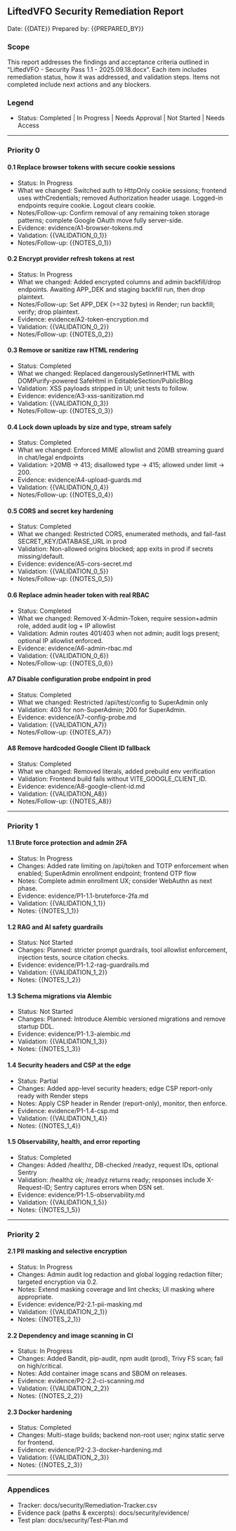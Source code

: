 ## LiftedVFO Security Remediation Report

Date: {{DATE}}
Prepared by: {{PREPARED_BY}}

### Scope
This report addresses the findings and acceptance criteria outlined in “LiftedVFO - Security Pass 1.1 - 2025.09.18.docx”. Each item includes remediation status, how it was addressed, and validation steps. Items not completed include next actions and any blockers.

### Legend
- Status: Completed | In Progress | Needs Approval | Not Started | Needs Access

---

### Priority 0

#### 0.1 Replace browser tokens with secure cookie sessions
- Status: In Progress
- What we changed: Switched auth to HttpOnly cookie sessions; frontend uses withCredentials; removed Authorization header usage. Logged-in endpoints require cookie. Logout clears cookie.
- Notes/Follow-up: Confirm removal of any remaining token storage patterns; complete Google OAuth move fully server-side.
- Evidence: evidence/A1-browser-tokens.md
- Validation: {{VALIDATION_0_1}}
- Notes/Follow-up: {{NOTES_0_1}}

#### 0.2 Encrypt provider refresh tokens at rest
- Status: In Progress
- What we changed: Added encrypted columns and admin backfill/drop endpoints. Awaiting APP_DEK and staging backfill run, then drop plaintext.
- Notes/Follow-up: Set APP_DEK (>=32 bytes) in Render; run backfill; verify; drop plaintext.
- Evidence: evidence/A2-token-encryption.md
- Validation: {{VALIDATION_0_2}}
- Notes/Follow-up: {{NOTES_0_2}}

#### 0.3 Remove or sanitize raw HTML rendering
- Status: Completed
- What we changed: Replaced dangerouslySetInnerHTML with DOMPurify-powered SafeHtml in EditableSection/PublicBlog
- Validation: XSS payloads stripped in UI; unit tests to follow.
- Evidence: evidence/A3-xss-sanitization.md
- Validation: {{VALIDATION_0_3}}
- Notes/Follow-up: {{NOTES_0_3}}

#### 0.4 Lock down uploads by size and type, stream safely
- Status: Completed
- What we changed: Enforced MIME allowlist and 20MB streaming guard in chat/legal endpoints
- Validation: >20MB -> 413; disallowed type -> 415; allowed under limit -> 200.
- Evidence: evidence/A4-upload-guards.md
- Validation: {{VALIDATION_0_4}}
- Notes/Follow-up: {{NOTES_0_4}}

#### 0.5 CORS and secret key hardening
- Status: Completed
- What we changed: Restricted CORS, enumerated methods, and fail-fast SECRET_KEY/DATABASE_URL in prod
- Validation: Non-allowed origins blocked; app exits in prod if secrets missing/default.
- Evidence: evidence/A5-cors-secret.md
- Validation: {{VALIDATION_0_5}}
- Notes/Follow-up: {{NOTES_0_5}}

#### 0.6 Replace admin header token with real RBAC
- Status: Completed
- What we changed: Removed X-Admin-Token, require session+admin role, added audit log + IP allowlist
- Validation: Admin routes 401/403 when not admin; audit logs present; optional IP allowlist enforced.
- Evidence: evidence/A6-admin-rbac.md
- Validation: {{VALIDATION_0_6}}
- Notes/Follow-up: {{NOTES_0_6}}

#### A7 Disable configuration probe endpoint in prod
- Status: Completed
- What we changed: Restricted /api/test/config to SuperAdmin only
- Validation: 403 for non-SuperAdmin; 200 for SuperAdmin.
- Evidence: evidence/A7-config-probe.md
- Validation: {{VALIDATION_A7}}
- Notes/Follow-up: {{NOTES_A7}}

#### A8 Remove hardcoded Google Client ID fallback
- Status: Completed
- What we changed: Removed literals, added prebuild env verification
- Validation: Frontend build fails without VITE_GOOGLE_CLIENT_ID.
- Evidence: evidence/A8-google-client-id.md
- Validation: {{VALIDATION_A8}}
- Notes/Follow-up: {{NOTES_A8}}

---

### Priority 1

#### 1.1 Brute force protection and admin 2FA
- Status: In Progress
- Changes: Added rate limiting on /api/token and TOTP enforcement when enabled; SuperAdmin enrollment endpoint; frontend OTP flow
- Notes: Complete admin enrollment UX; consider WebAuthn as next phase.
- Evidence: evidence/P1-1.1-bruteforce-2fa.md
- Validation: {{VALIDATION_1_1}}
- Notes: {{NOTES_1_1}}

#### 1.2 RAG and AI safety guardrails
- Status: Not Started
- Changes: Planned: stricter prompt guardrails, tool allowlist enforcement, injection tests, source citation checks.
- Evidence: evidence/P1-1.2-rag-guardrails.md
- Validation: {{VALIDATION_1_2}}
- Notes: {{NOTES_1_2}}

#### 1.3 Schema migrations via Alembic
- Status: Not Started
- Changes: Planned: Introduce Alembic versioned migrations and remove startup DDL.
- Evidence: evidence/P1-1.3-alembic.md
- Validation: {{VALIDATION_1_3}}
- Notes: {{NOTES_1_3}}

#### 1.4 Security headers and CSP at the edge
- Status: Partial
- Changes: Added app-level security headers; edge CSP report-only ready with Render steps
- Notes: Apply CSP header in Render (report-only), monitor, then enforce.
- Evidence: evidence/P1-1.4-csp.md
- Validation: {{VALIDATION_1_4}}
- Notes: {{NOTES_1_4}}

#### 1.5 Observability, health, and error reporting
- Status: Completed
- Changes: Added /healthz, DB-checked /readyz, request IDs, optional Sentry
- Validation: /healthz ok; /readyz returns ready; responses include X-Request-ID; Sentry captures errors when DSN set.
- Evidence: evidence/P1-1.5-observability.md
- Validation: {{VALIDATION_1_5}}
- Notes: {{NOTES_1_5}}

---

### Priority 2

#### 2.1 PII masking and selective encryption
- Status: In Progress
- Changes: Admin audit log redaction and global logging redaction filter; targeted encryption via 0.2.
- Notes: Extend masking coverage and lint checks; UI masking where appropriate.
- Evidence: evidence/P2-2.1-pii-masking.md
- Validation: {{VALIDATION_2_1}}
- Notes: {{NOTES_2_1}}

#### 2.2 Dependency and image scanning in CI
- Status: In Progress
- Changes: Added Bandit, pip-audit, npm audit (prod), Trivy FS scan; fail on high/critical.
- Notes: Add container image scans and SBOM on releases.
- Evidence: evidence/P2-2.2-ci-scanning.md
- Validation: {{VALIDATION_2_2}}
- Notes: {{NOTES_2_2}}

#### 2.3 Docker hardening
- Status: Completed
- Changes: Multi-stage builds; backend non-root user; nginx static serve for frontend.
- Evidence: evidence/P2-2.3-docker-hardening.md
- Validation: {{VALIDATION_2_3}}
- Notes: {{NOTES_2_3}}

---

### Appendices
- Tracker: docs/security/Remediation-Tracker.csv
- Evidence pack (paths & excerpts): docs/security/evidence/
- Test plan: docs/security/Test-Plan.md

